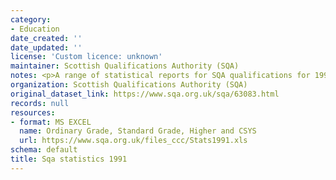 ```yaml
---
category:
- Education
date_created: ''
date_updated: ''
license: 'Custom licence: unknown'
maintainer: Scottish Qualifications Authority (SQA)
notes: <p>A range of statistical reports for SQA qualifications for 1991.</p>
organization: Scottish Qualifications Authority (SQA)
original_dataset_link: https://www.sqa.org.uk/sqa/63083.html
records: null
resources:
- format: MS EXCEL
  name: Ordinary Grade, Standard Grade, Higher and CSYS
  url: https://www.sqa.org.uk/files_ccc/Stats1991.xls
schema: default
title: Sqa statistics 1991
---
```

